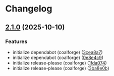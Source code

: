# Changelog

## [2.1.0](https://github.com/Coalfire-CF/terraform-aws-secretsmanager/compare/v2.0.6...v2.1.0) (2025-10-10)


### Features

* initialize dependabot (coalforge) ([3cea8a7](https://github.com/Coalfire-CF/terraform-aws-secretsmanager/commit/3cea8a713f9d3f343ca57b5b09d8059032a2769a))
* initialize dependabot (coalforge) ([0e8e4c9](https://github.com/Coalfire-CF/terraform-aws-secretsmanager/commit/0e8e4c989ab709314041249f9b26f5de02bb0e16))
* initialize release-please (coalforge) ([1fda074](https://github.com/Coalfire-CF/terraform-aws-secretsmanager/commit/1fda074544a250def5f10fff010e1f5800145b6f))
* initialize release-please (coalforge) ([3ba8e0b](https://github.com/Coalfire-CF/terraform-aws-secretsmanager/commit/3ba8e0b1685299ea4cb28b44a4b7797b7a2515ac))

